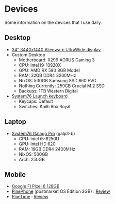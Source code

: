# Devices

Some information on the devices that I use daily.

## Desktop 

- [34" 3440x1440 Alienware UltraWide display](https://www.newegg.com/p/N82E16824260555)
- Custom Desktop
    - Motherboard: X299 AORUS Gaming 3 
    - CPU: Intel i9-10920X
    - GPU: AMD RX 580 8GB Model
    - RAM: 32GB DDR4 3200MHz
    - NixOS: 500GB Samsung SSD 860 EVO
    - Nothing Currently: 250GB Crucial M.2 SSD 
    - Backups: 1TB Western Digital 
- [System76 Launch keyboard](https://system76.com/accessories/launch)
    - Keycaps: Default 
    - Switches: Kailh Box Royal

## Laptop

- [System76 Galago Pro](https://system76.com/laptops/galago) (galp3-b) 
    - CPU: Intel i5-8250U
    - GPU: Intel HD 620
    - RAM: 16GB DDR4 2400MHz
    - NixOS: 500GB 
    - Arch: 250GB 

## Mobile

- [Google Fi Pixel 6 128GB](https://www.gsmarena.com/google_pixel_6-11037.php) 
- [PinePhone](https://pine64.com/product-category/pinephone/) (postmarket OS Edition 3GB) : [Review](https://ahoneycutt.me/blog/pinephone-review/)
- [PineTime](https://pine64.com/product-category/pinetime-smartwatch/) : [Review](https://ahoneycutt.me/blog/pinetime-mini-review/)
